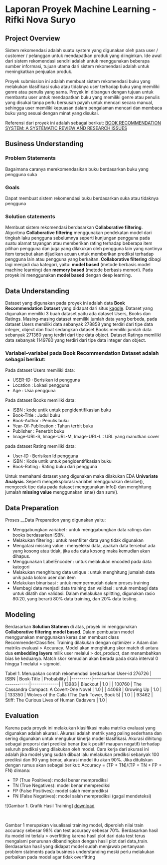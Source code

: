 # Laporan Proyek Machine Learning - Rifki Nova Suryo

## Project Overview
Sistem rekomendasi adalah suatu system yang digunakan oleh para user / customer / pelanggan untuk mendapatkan produk yang diinginkan. Ide awal dari sistem rekomendasi sendiri adalah untuk menggunakan beberapa sumber informasi, tujuan utama dari sistem rekomendasi adalah untuk meningkatkan penjualan produk.

Proyek submission ini adalah membuat sistem rekomendasi buku yang melakukan klasifikasi suka atau tidaknya user terhadap buku yang memiliki genre atau penulis yang sama. Proyek ini dibangun dengan tujuan untuk membantu user untuk mendapatkan buku yang memiliki genre atau penulis yang disukai tanpa perlu bersusah payah untuk mencari secara manual, sehingga user memiliki kepuasan dalam pengalaman mencari dan membaca buku yang sesuai dengan minat yang disukai.

 
Referensi dari proyek ini adalah sebagai berikut:
[BOOK RECOMMENDATION SYSTEM: A SYSTEMATIC REVIEW AND RESEARCH ISSUES](https://www.researchgate.net/publication/352781839_BOOK_RECOMMENDATION_SYSTEM_A_SYSTEMATIC_REVIEW_AND_RESEARCH_ISSUES)

## Business Understanding
### Problem Statements
Bagaimana caranya merekomendasikan buku berdasarkan buku yang pengguna suka
### Goals
Dapat membuat sistem rekomendasi buku berdasarkan suka atau tidaknya pengguna
### Solution statements
Membuat sistem rekomendasi berdasarkan __Collaborative filtering__. Algoritma __Collaborative filtering__ menggunakan pendekatan model dari tingkah laku pengguna sebelumnya seperti kunjungan pengguna pada suatu alamat tayangan atau memberikan rating terhadap beberapa item pilihan pengguna dan juga yang dilakukan oleh pengguna lain yang nantinya item tersebut akan dijadikan acuan untuk memberikan prediksi terhadap pengguna lain atau pengguna yang berkaitan. __Collaborative filtering__ dibagi lagi menjadi dua kategori, yaitu: __model based__ (metode berbasis model machine learning) dan __memory based__ (metode berbasis memori). Pada proyek ini menggunakan __model based__ dengan deep learning.

## Data Understanding
Dataset yang digunakan pada proyek ini adalah data __Book Recommendation Dataset__ yang didapat dari situs [kaggle](https://www.kaggle.com/datasets/arashnic/book-recommendation-dataset). Dataset yang digunakan memiliki 3 buah dataset yaitu ada dataset Users, Books dan Ratings. Masing-masing dataset memiliki jumlah data yang berbeda, pada dataset Users memiliki data sebanyak 278858 yang terdiri dari tipe data integer, object dan float sedangkan dataset Books memiliki jumlah data sebanyak 271360 yang terdiri dari tipe data object. Dataset Ratings memiliki data sebanyak 1149780 yang terdiri dari tipe data integer dan object.

### Variabel-variabel pada __Book Recommendation Dataset__ adalah sebagai berikut:
Pada dataset Users memiliki data:
- USER-ID : Berisikan id pengguna
- Location : Lokasi pengguna
- Age : Usia pengguna

Pada dataset Books memiliki data:
- ISBN : kode untik untuk pengidentifikasian buku
- Book-Title : Judul buku
- Book-Author : Penulis buku
- Year-Of-Publication : Tahun terbit buku
- Publisher : Penerbit buku
- Image-URL-S, Image-URL-M, Image-URL-L : URL yang manutkan cover

pada dataset Rating memiliki data:
- User-ID : Berisikan Id pengguna
- ISBN : Kode untik untuk pengidentifikasian buku
- Book-Rating : Rating buku dari pengguna

Untuk memahami dataset yang digunakan maka dilakukan EDA __Univariate Analysis__.
Seperti mengeksplorasi variabel menggunakan desribe(), mengecek tipe data pada dataset menggunakan info() dan menghitung jumalah __missing value__ menggunakan isna() dan sum().

## Data Preparation
Proses __Data Preparation yang digunakan yaitu:
- Menggabungkan variabel : untuk menggabungkan data ratings dan books berdasarkan ISBN.
- Melakukan filtering : untuk memfilter data yang tidak digunakan
- Mengatasi missing value : menyeleksi data, apakah data tersebut ada yang kosong atau tidak, jika ada data kosong maka kemudian akan dihapus.
- Menggunakan LabelEncoder : untuk melakukan encoded pada data kategori
- Melakukan menghitung data unique :  untuk menghitung jumalah data unik pada kolom user dan item
- Melakukan binarisasi : untuk mempermudah dalam proses training
- Membagi data menjadi data training dan validasi : untuk membagi data untuk dilatih dan validasi. Dalam melakukan splitting, digunakan rasio 80:20, yang berarti 80% data training, dan 20% data testing.

## Modeling
Berdasarkan __Solution Statmen__ di atas, proyek ini menggunakan __Collaborative filtering__ __model based__. Dalam pembuatan model menggunakan menggunakan keras dan membuat class RecommenderClassifier. Training dilakukan dengan optimizer > Adam dan matriks evaluasi > Accuracy. Model akan menghitung skor match di antara dua __embedding layers__ milik user melalui > dot_product, dan menambahkan bias ke keduanya. Match skor kemudian akan berada pada skala interval 0 hingga 1 melalui > sigmoid.

Tabel 1. Merupakan contoh rekomendasi berdasarkan User-id 276726
| ISBN     |              Book-Title                      | Probability  |
|----------|----------------------------------------------|--------------|
| 13983    | Blackout	                                    |     1.0      |
| 100760   | The Cassandra Compact: A Covert-One Novel    |     1.0      |
| 44068    | Growing Up                                   |     1.0      |
| 133350   | Wolves of the Calla (The Dark Tower, Book 5) |     1.0      |
| 93462    | Stiff: The Curious Lives of Human Cadavers	  |     1.0      |		

## Evaluation
Karena pada proyek ini melakukan klasifikasi maka matriks evaluasi yang digunakan adalah akurasi. Akurasi adalah metrik yang paling sederhana dan sering digunakan untuk mengukur kinerja model klasifikasi. Akurasi dihitung sebagai proporsi dari prediksi benar (baik positif maupun negatif) terhadap seluruh prediksi yang dilakukan oleh model. Cara kerja dari akurasi ini adalah jika model yang sudah dibuat lalu melakukan prediksi sebanyak 100 prediksi dan 90 yang benar, akurasi model itu akan 90%. Jika dituliskan dengan rumus akan sebagai berikut:
Accuracy = (TP + TN)/(TP + TN + FP + FN)
dimana:

- TP (True Positives): model benar memprediksi
- TN (True Negatives): model benar memprediksi
- FP (False Positives): model salah memprediksi 
- FN (False Negatives): model salah memprediksi (gagal mendeteksi)

![Gambar 1. Grafik Hasil Training] [download](https://github.com/user-attachments/assets/d19da844-8e86-4871-a890-b528936c9b9b)

​

Gambar 1 merupakan visualisasi training model, diperoleh nilai train accuracy sebesar 98% dan test accuracy sebesar 70%. Berdasarkan hasil itu model ini terlalu > overfitting karena hasil plot dari data test terus mengalami penurunan dibandingkan dengan hasil plot dari data_train. Berdasarkan hasil yang didapat model sudah menjawab pertanyaan problem statments pada business understanding meski perlu melakukan perbaikan pada model agar tidak overfitting



